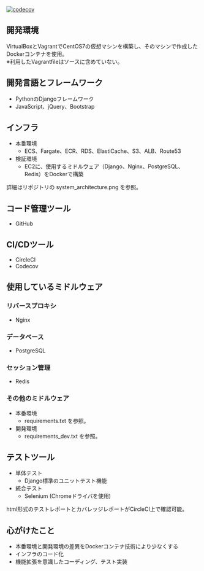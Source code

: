 [![codecov](https://codecov.io/gh/yuki0417/travel-app/branch/master/graph/badge.svg)](https://codecov.io/gh/yuki0417/travel-app)

## 開発環境
VirtualBoxとVagrantでCentOS7の仮想マシンを構築し、そのマシンで作成したDockerコンテナを使用。
<br>
※利用したVagrantfileはソースに含めていない。

## 開発言語とフレームワーク
- PythonのDjangoフレームワーク
- JavaScript、jQuery、Bootstrap

## インフラ
- 本番環境
    - ECS、Fargate、ECR、RDS、ElastiCache、S3、ALB、Route53
- 検証環境
    - EC2に、使用するミドルウェア（Django、Nginx、PostgreSQL、Redis）をDockerで構築

詳細はリポジトリの system_architecture.png を参照。

## コード管理ツール
- GitHub

## CI/CDツール
- CircleCI
- Codecov

## 使用しているミドルウェア

### リバースプロキシ
- Nginx

### データベース
- PostgreSQL

### セッション管理
- Redis

### その他のミドルウェア
- 本番環境
    - requirements.txt を参照。
- 開発環境
    - requirements_dev.txt を参照。

## テストツール
- 単体テスト
    - Django標準のユニットテスト機能
- 統合テスト
    - Selenium (Chromeドライバを使用)

html形式のテストレポートとカバレッジレポートがCircleCI上で確認可能。

## 心がけたこと
- 本番環境と開発環境の差異をDockerコンテナ技術により少なくする
- インフラのコード化
- 機能拡張を意識したコーディング、テスト実装
